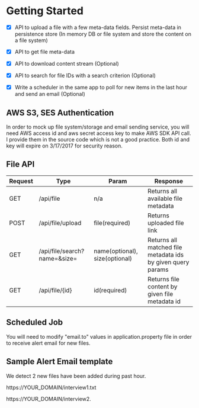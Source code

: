 # Getting Started

- [x] API to upload a file with a few meta-data fields. Persist meta-data in persistence store (In memory DB or file system and store the content on a file system)
- [x] API to get file meta-data
- [x] API to download content stream (Optional)
- [x] API to search for file IDs with a search criterion (Optional)
- [x] Write a scheduler in the same app to poll for new items in the last hour and send an email (Optional)


## AWS S3, SES Authentication

In order to mock up file system/storage and email sending service, you will need AWS access id and aws secret access key to 
make AWS SDK API call. I provide them in the source code which is not a good practice. Both id and key will expire on 3/17/2017
for security reason.

## File API

| Request   | Type | Param | Response |
| ------------- | ------------- | ------------- |------------- |
| GET  | /api/file  | n/a  |Returns all available file metadata |
| POST |  /api/file/upload	  | file(required)  |  Returns uploaded file link|
| GET |  /api/file/search?name=&size=	 | name(optional), size(optional)    | Returns all matched file metadata ids by given query params|
| GET |  /api/file/{id}	 | id(required)  | Returns file content by given file metadata id|
          	                                                   
## Scheduled Job

You will need to modify "email.to" values in application.property file in order to receive alert email for new files.


## Sample Alert Email template

We detect 2 new files have been added during past hour.

https://YOUR_DOMAIN/interview1.txt

https://YOUR_DOMAIN/interview2.

